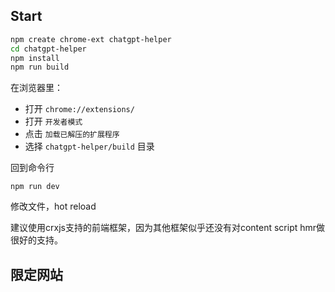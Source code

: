 ## Start
```sh
npm create chrome-ext chatgpt-helper
cd chatgpt-helper
npm install
npm run build
```
在浏览器里：
- 打开 `chrome://extensions/`
- 打开 `开发者模式`
- 点击 `加载已解压的扩展程序`
- 选择 `chatgpt-helper/build` 目录

回到命令行
```
npm run dev
```
修改文件，hot reload

建议使用crxjs支持的前端框架，因为其他框架似乎还没有对content script hmr做很好的支持。

## 限定网站

